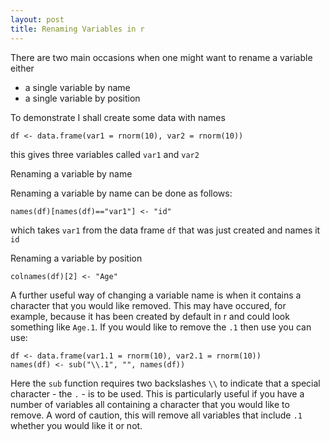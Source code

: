 ```yaml
---
layout: post
title: Renaming Variables in r
---
```


There are two main occasions when one might want to rename a variable either
- a single variable by name
- a single variable by position

To demonstrate I shall create some data with names

```
df <- data.frame(var1 = rnorm(10), var2 = rnorm(10))
```
this gives three variables called `var1` and `var2`

Renaming a variable by name 

Renaming a variable by name can be done as follows:

```
names(df)[names(df)=="var1"] <- "id"
```
which takes `var1` from the data frame `df` that was just created and names it `id`

Renaming a variable by position

```
colnames(df)[2] <- "Age"
```
A further useful way of changing a variable name is when it contains a character that you would like removed. This may have occured, for example, because it has been created by default in r and could look something like `Age.1`. If you would like to remove the `.1` then use you can use:
```{r}
df <- data.frame(var1.1 = rnorm(10), var2.1 = rnorm(10))
names(df) <- sub("\\.1", "", names(df))
```
Here the `sub` function requires two backslashes `\\` to indicate that a special character - the `.` - is to be used.
This is particularly useful if you have a number of variables all containing a character that you would like to remove. A word of caution, this will remove all variables that include `.1` whether you would like it or not. 
